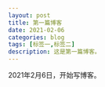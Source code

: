 ```yaml
---
layout: post
title: 第一篇博客
date: 2021-02-06
categories: blog
tags: [标签一,标签二]
description: 这是第一篇博客。
---
```


2021年2月6日，开始写博客。












